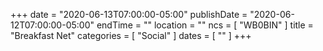 +++
date = "2020-06-13T07:00:00-05:00"
publishDate = "2020-06-12T07:00:00-05:00"
endTime = ""
location = ""
ncs = [ "WB0BIN" ]
title = "Breakfast Net"
categories = [ "Social" ]
dates = [ "" ]
+++
